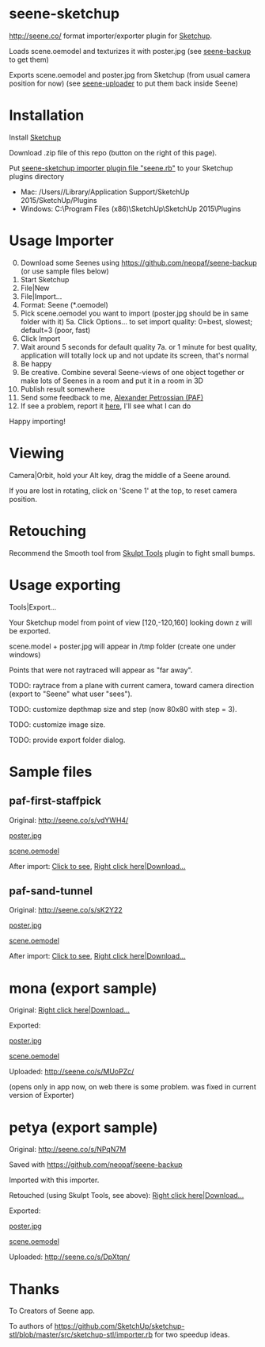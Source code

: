 # seene-sketchup
http://seene.co/ format importer/exporter plugin for [Sketchup](http://www.sketchup.com).

Loads scene.oemodel and texturizes it with poster.jpg  (see [seene-backup](https://github.com/neopaf/seene-backup) to get them)

Exports scene.oemodel and poster.jpg from Sketchup (from usual camera position for now)  (see [seene-uploader](https://github.com/neopaf/seene-uploader) to put them back inside Seene)

# Installation

Install [Sketchup](http://www.sketchup.com)

Download .zip file of this repo (button on the right of this page).

Put [seene-sketchup importer plugin file "seene.rb"](seene.rb) to your Sketchup plugins directory
* Mac: /Users/<your user name>/Library/Application Support/SketchUp 2015/SketchUp/Plugins
* Windows: C:\Program Files (x86)\SketchUp\SketchUp 2015\Plugins

# Usage Importer

0. Download some Seenes using https://github.com/neopaf/seene-backup (or use sample files below)
1. Start Sketchup
2. File|New
3. File|Import...
4. Format: Seene (*.oemodel)
5. Pick scene.oemodel you want to import (poster.jpg should be in same folder with it)
5a. Click Options... to set import quality: 0=best, slowest; default=3 (poor, fast)
6. Click Import
7. Wait around 5 seconds for default quality 
7a. or 1 minute for best quality, application will totally lock up and not update its screen, that's normal
8. Be happy
9. Be creative. Combine several Seene-views of one object together or make lots of Seenes in a room and put it in a room in 3D
10. Publish result somewhere
11. Send some feedback to me, [Alexander Petrossian (PAF)](mailto:alexander.petrossian+seene.rb@gmail.com)
12. If see a problem, report it [here](https://github.com/neopaf/seene-sketchup/issues), I'll see what I can do

Happy importing!

# Viewing

Camera|Orbit, hold your Alt key, drag the middle of a Seene around.

If you are lost in rotating, click on 'Scene 1' at the top, to reset camera position.

# Retouching

Recommend the Smooth tool from [Skulpt Tools](http://sketchucation.com/forums/viewtopic.php?t=20781) plugin to fight small bumps.

# Usage exporting

Tools|Export...

Your Sketchup model from point of view [120,-120,160] looking down z will be exported.

scene.model + poster.jpg will appear in /tmp folder (create one under windows)

Points that were not raytraced will appear as "far away".

TODO: raytrace from a plane with current camera, toward camera direction (export to "Seene" what user "sees").

TODO: customize depthmap size and step (now 80x80 with step = 3).

TODO: customize image size.

TODO: provide export folder dialog.

# Sample files

## paf-first-staffpick

Original: http://seene.co/s/vdYWH4/

[poster.jpg](samples/paf-first-staffpick/poster.jpg)

[scene.oemodel](samples/paf-first-staffpick/scene.oemodel)

After import: [Click to see](samples/paf-first-staffpick/sketchup_imported.png), [Right click here|Download...](https://github.com/neopaf/seene-sketchup/raw/master/samples/paf-first-staffpick/imported.skp)

## paf-sand-tunnel

Original: http://seene.co/s/sK2Y22

[poster.jpg](samples/paf-sand-tunnel/poster.jpg)

[scene.oemodel](samples/paf-sand-tunnel/scene.oemodel)

After import: [Click to see](samples/paf-sand-tunnel/sketchup_imported.png), [Right click here|Download...](https://github.com/neopaf/seene-sketchup/raw/master/samples/paf-sand-tunnel/imported.skp)

# mona (export sample)

Original: [Right click here|Download...](https://github.com/neopaf/seene-sketchup/raw/master/samples/artificial-1-mona/original.skp)

Exported:

[poster.jpg](samples/artificial-1-mona/poster.jpg)

[scene.oemodel](samples/artificial-1-mona/scene.oemodel)

Uploaded: http://seene.co/s/MUoPZc/ 

(opens only in app now, on web there is some problem. was fixed in current version of Exporter)

# petya (export sample)

Original: http://seene.co/s/NPqN7M

Saved with https://github.com/neopaf/seene-backup

Imported with this importer.

Retouched (using Skulpt Tools, see above): [Right click here|Download...](https://github.com/neopaf/seene-sketchup/raw/master/samples/retouched-1-petya/retouched.skp)

Exported:

[poster.jpg](samples/retouched-1-petya/poster.jpg)

[scene.oemodel](samples/retouched-1-petya/scene.oemodel)

Uploaded: http://seene.co/s/DpXtqn/

# Thanks

To Creators of Seene app.

To authors of https://github.com/SketchUp/sketchup-stl/blob/master/src/sketchup-stl/importer.rb for two speedup ideas.
